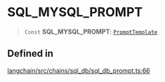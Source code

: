 SQL\_MYSQL\_PROMPT
==================

> `Const` **SQL\_MYSQL\_PROMPT**: [`PromptTemplate`](/docs/api/prompts/classes/PromptTemplate)

Defined in[​](#defined-in "Direct link to Defined in")
------------------------------------------------------

[langchain/src/chains/sql\_db/sql\_db\_prompt.ts:66](https://github.com/hwchase17/langchainjs/blob/46e1734/langchain/src/chains/sql_db/sql_db_prompt.ts#L66)